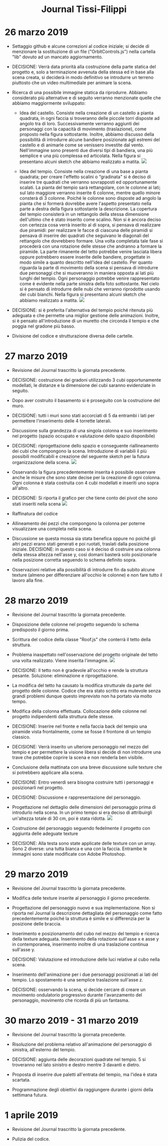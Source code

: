 
<center> <h1>Journal Tissi-Filippi</h1> </center>

# 26 marzo 2019

* Settaggio github e alcune correzioni al codice iniziale; si decide di menzionare la sostituzione di un file ("OrbitControls.js") nella cartella "lib" dovuto ad un mancato aggiornamento.

* DECISIONE: Verrà data priorità alla costruzione della parte statica del progetto e, solo a terminazione avvenuta della stessa ed in base alla scena creata, si deciderà in modo definitivo se introdurre un terreno piuttosto che un video multimediale per animare la scena. 

* Ricerca di una possibile immagine statica da riprodurre. Abbiamo considerato più alternative e di seguito verranno menzionate quelle che abbiamo maggiormente sviluppato:

    * Idea del castello. Consiste nella creazione di un castello a pianta quadrata, in ogni faccia si troveranno delle piccole torri disposte ad angolo tra di loro. Successivamente verranno aggiunti dei personaggi con la capacità di movimento (traslazione), come proposto nella figura sottostante. Inoltre, abbiamo discusso della possibilità di introdurre alcune bandiere posizionate agli estremi del castello e di animarle come se venissero investite dal vento. Nell'immagine sono presenti due diversi tipi di bandiera, una più semplice e una più complessa ed articolata.
    Nella figura si presentano alcuni sketch che abbiamo realizzato a matita. ![](JrnImages/IdeaA.JPG) 

    * Idea del tempio. Consiste nella creazione di una base a pianta quadrata; per creare l'effetto scalini o “gradinata" si è deciso di inserire tre quadrati che verranno sovrapposti ed opportunamente scalati. 
    La pianta del tempio sarà rettangolare, con le colonne ai lati; sul lato maggiore verranno inserite 6 colonne, mentre quello minore consterà di 3 colonne. Poiché le colonne sono disposte ad angolo la pianta che si formerà dovrebbe avere l'aspetto presentato nella parte a destra della figura sottostante la descrizione.
    La copertura del tempio consisterà in un rettangolo della stessa dimensione dell'ultimo che è stato inserito come scalino. Non si è ancora deciso con certezza cosa verrà inserito al di sopra, si pensava di realizzare due piramidi: per realizzare le facce di ciascuna delle piramidi si pensava di inserire dei quadrati che seguivano le diagonali del rettangolo che dovrebbero formare. Una volta completata tale fase si procederà con una rotazione delle stesse che andranno a formare la piramide. La parte rimanente del tetto potrebbe venire lasciata libera oppure potrebbero essere inserite delle bandiere, progettate in modo simile a quanto descritto nell'idea del castello.
    Per quanto riguarda la parte di movimento della scena si pensava di introdurre due personaggi che si muoveranno in maniera opposta ai lati più lunghi del tempio. Ogni personaggio potrebbe venire rappresentato come è evidente nella parte sinistra della foto sottostante. Nel cielo si è pensato di introdurre delle nubi che verranno riprodotte usando dei cubi bianchi.
    Nella figura si presentano alcuni sketch che abbiamo realizzato a matita. ![](JrnImages/IdeaB.JPG) 


* DECISIONE: si è preferita l'alternativa del tempio poiché ritenuta più adeguata e che permette una miglior gestione delle animazioni. Inoltre, si è pensato all'introduzione di un muretto che circonda il tempio e che poggia nel gradone più basso.

* Divisione del codice e strutturazione diversa delle cartelle.


# 27 marzo 2019

* Revisione del Journal trascritto la giornata precedente.

* DECISIONE: costruzione dei gradoni utilizzando 3 cubi opportunamente modellati, le distanze e la dimensione dei cubi saranno evidenziate in seguito. 

* Dopo aver costruito il basamento si è proseguito con la costruzione del muro.

* DECISIONE: tutti i muri sono stati accorciati di 5 da entrambi i lati per permettere l'inserimento delle 4 torrette laterali.

* Discussione sulla grandezza di una singola colonna e suo inserimento nel progetto (spazio occupato e valutazione dello spazio disponibile)

* DECISIONE: riprogettazione dello spazio e conseguente riallineamento dei cubi che compongono la scena. Introduzione di variabili il più possibili modificabili e creazione del seguente sketch per la futura organizzazione della scena. ![](JrnImages/MisureProgetto.JPG) 

* Osservando la figura precedentemente inserita è possibile osservare anche le misure che sono state decise per la creazione di ogni colonna. Ogni colonna è stata costruita con 4 cubi modellati e inseriti uno sopra all'altro.

* DECISIONE: Si riporta il grafico per che tiene conto dei pivot che sono stati inseriti nella scena ![](JrnImages/OrganizzazioneScena.JPG) 

* Raffinatura del codice

* Allineamento dei pezzi che compongono la colonna per poterne visualizzare una completa nella scena. 

* Discussione se questa mossa sia stata benefica oppure no poiché gli altri pezzi erano stati generati e poi ruotati, traslati dalla posizione iniziale. DECISIONE: in questo caso si è deciso di costruire una colonna della stessa altezza nell'asse y, così domani basterà solo posizionarle nella posizione corretta seguendo lo schema definito sopra.

* Osservazioni relative alla possibilità di introdurre fin da subito alcune texture (almeno per differenziare all'occhio le colonne) e non fare tutto il lavoro alla fine.

# 28 marzo 2019

* Revisione del Journal trascritto la giornata precedente.

* Disposizione delle colonne nel progetto seguendo lo schema predisposto il giorno prima.

* Scrittura del codice della classe "Roof.js" che conterrà il tetto della struttura.

* Problema inaspettato nell'osservazione del progetto originale del tetto una volta realizzato. Viene inserita l'immagine. ![](JrnImages/TettoSB.jpeg) 

* DECISIONE: Il tetto non è gradevole all'occhio e rende la struttura pesante. Soluzione: eliminazione e riprogettazione.

* La modifica del tetto ha causato la modifica strutturale da parte del progetto delle colonne. Codice che era stato scritto era mutevole senza grandi problemi dunque questo imprevisto non ha portato via molto tempo. 

* Modifica della colonna effettuata. Collocazione delle colonne nel progetto indipendenti dalla struttura delle stesse.

* DECISIONE: Inserire nel fronte e nella faccia back del tempio una piramide vista frontalmente, come se fosse il frontone di un tempio classico. 

* DECISIONE: Verrà inserito un ulteriore personaggio nel mezzo del tempio e per permettere la visione libera si decide di non introdurre una trave che potrebbe coprire la scena e non renderla ben visibile.

* Conclusione della mattinata con una breve discussione sulle texture che si potrebbero applicare alla scena.

* DECISIONE: Entro venerdì sera bisogna costruire tutti i personaggi e posizionarli nel progetto.

* DECISIONE: Discussione e rappresentazione del personaggio.

* Progettazione nel dettaglio delle dimensioni del personaggio prima di introdurlo nella scena. In un primo tempo si era deciso di attribuirgli un'altezza totale di 30 cm, poi è stata ridotta. ![](JrnImages/SchemaPers.jpg)

* Costruzione del personaggio seguendo fedelmente il progetto con aggiunta delle adeguate texture

* DECISIONE: Alla testa sono state applicate delle texture con un array. Sono 2 diverse: una tutta bianca e una con la faccia. Entrambe le immagini sono state modificate con Adobe Photoshop.


# 29 marzo 2019

* Revisione del Journal trascritto la giornata precedente.

* Modifica delle texture inserite al personaggio il giorno precedente.

* Progettazione del personaggio nuovo e sua implementazione. Non si riporta nel Journal la descrizione dettagliata del personaggio come fatto precedentemente poiché la struttura è simile e si differenzia per la posizione delle braccia.

* Inserimento e posizionamento del cubo nel mezzo del tempio e ricerca della texture adeguata. Inserimento della rotazione sull'asse x e asse y in contemporanea, inserimento inoltre di una traslazione continua sull'asse y.

* DECISIONE: Valutazione ed introduzione delle luci relative al cubo nella scena.

* Inserimento dell'animazione per i due personaggi posizionati ai lati del tempio. Lo spostamento è una semplice traslazione sull'asse z.

* DECISIONE: osservando la scena, si decide cercare di creare un movimento ondulatorio progressivo durante l'avanzamento del personaggio, movimento che ricorda di più un fantasma.
 

# 30 marzo 2019 - 31 marzo 2019

* Revisione del Journal trascritto la giornata precedente.

* Risoluzione del problema relativo all'animazione del personaggio di sinistra, all'esterno del tempio.

* DECISIONE: aggiunta delle decorazioni quadrate nel tempio. 5 si troveranno nel lato sinistro e destro mentre 3 davanti e dietro.

* Proposta di inserire due paletti all'entrata del tempio, ma l'idea è stata scartata.

* Programmazione degli obiettivi da raggiungere durante i giorni della settimana futura.

# 1 aprile 2019

* Revisione del Journal trascritto la giornata precedente.

* Pulizia del codice.